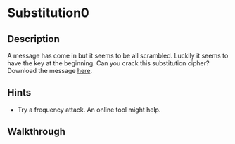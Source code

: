 # Substitution0

## Description

A message has come in but it seems to be all scrambled. Luckily it seems to have the key at the beginning. Can you crack this substitution cipher? Download the message [here](https://artifacts.picoctf.net/c/153/message.txt "PicoCTF link to download enciphered flag text file").

## Hints

* Try a frequency attack. An online tool might help.

## Walkthrough
